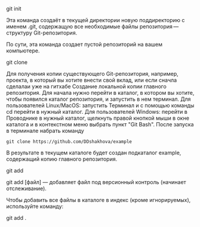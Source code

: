 git init

Эта команда создаёт в текущей директории новую поддиректорию с именем .git, содержащую все необходимые файлы репозитория — структуру Git-репозитория.

По сути, эта команда создает пустой репозиторий на вашем компьютере.

git clone
 
 Для получения копии существующего Git-репозитория, например, проекта, в который вы хотите внести свой вклад, 
или если сначла сделалаи уже на гитхабе
Создание локальной копии главного репозитория. Для начала нужно перейти в  каталог, в котором вы хотите, чтобы появился каталог репозитория, и запустить в
нем терминал. Для пользователей Linux/MacOS: запустить Терминал и с помощью
команды cd перейти в нужный каталог. Для пользователей Windows: перейти в Проводнике в нужный каталог, щелкнуть правой кнопкой мыши в окне каталога и в контекстном меню выбрать пункт "Git Bash". 
После запуска в терминале набрать команду  

    git clone https://github.com/DDshakhova/example 

В результате в текущем каталоге будет создан подкаталог example, содержащий
копию главного репозитория. 

git add

git add [файл] — добавляет файл под версионный контроль (начинает отслеживание).

Чтобы добавить все файлы в каталоге в индекс (кроме игнорируемых), используйте команду:

git add .


